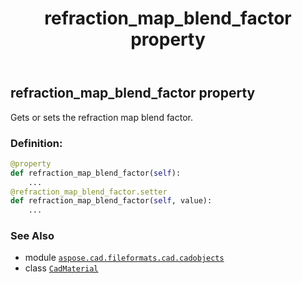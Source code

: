 ﻿---
title: refraction_map_blend_factor property
second_title: Aspose.CAD for Python via .NET API References
description: 
type: docs
weight: 900
url: /python-net/aspose.cad.fileformats.cad.cadobjects/cadmaterial/refraction_map_blend_factor/
is_root: false
---

## refraction_map_blend_factor property


Gets or sets the refraction map blend factor.
### Definition:
```python
@property
def refraction_map_blend_factor(self):
    ...
@refraction_map_blend_factor.setter
def refraction_map_blend_factor(self, value):
    ...
```

### See Also
* module [`aspose.cad.fileformats.cad.cadobjects`](../../)
* class [`CadMaterial`](/cad/python-net/aspose.cad.fileformats.cad.cadobjects/cadmaterial)
